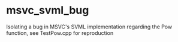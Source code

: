 # msvc_svml_bug
Isolating a bug in MSVC's SVML implementation regarding the Pow function, see TestPow.cpp for reproduction
